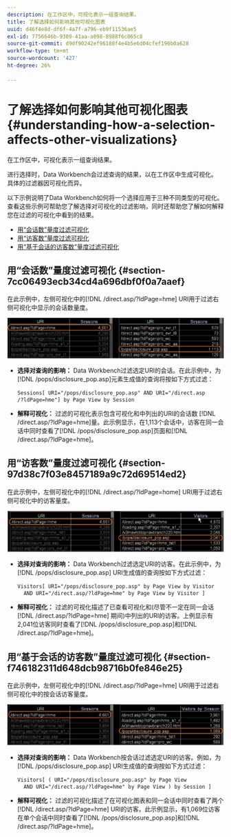 ```yaml
---
description: 在工作区中，可视化表示一组查询结果。
title: 了解选择如何影响其他可视化图表
uuid: d46f4e8d-df6f-4a7f-a796-eb9f11536ae5
exl-id: 7756646b-9309-41aa-a098-8988f6c065c8
source-git-commit: d9df90242ef96188f4e4b5e6d04cfef196b0a628
workflow-type: tm+mt
source-wordcount: '427'
ht-degree: 26%

---
```


# 了解选择如何影响其他可视化图表{#understanding-how-a-selection-affects-other-visualizations}

在工作区中，可视化表示一组查询结果。

进行选择时，Data Workbench会过滤查询的结果，以在工作区中生成可视化。 具体的过滤器因可视化而异。

以下示例说明了Data Workbench如何将一个选择应用于三种不同类型的可视化。 查看这些示例可帮助您了解选择对可视化的过滤影响，同时还帮助您了解如何解释您在过滤的可视化中看到的结果。

* [用“会话数”量度过滤可视化](../../../../home/c-get-started/c-vis/c-sel-vis/c-sel-aff-vis.md#section-7cc06493ecb34cd4a696dbf0f0a7aaef)
* [用“访客数”量度过滤可视化](../../../../home/c-get-started/c-vis/c-sel-vis/c-sel-aff-vis.md#section-97d38c7f03e8457189a9c72d69514ed2)
* [用“基于会话的访客数”量度过滤可视化](../../../../home/c-get-started/c-vis/c-sel-vis/c-sel-aff-vis.md#section-f746182311d648dcb98716b0fe846e25)

## 用“会话数”量度过滤可视化 {#section-7cc06493ecb34cd4a696dbf0f0a7aaef}

在此示例中，左侧可视化中的[!DNL /direct.asp/?ldPage=hme] URI用于过滤右侧可视化中显示的会话数量度。

![](assets/client-vis1.png)

* **选择对查询的影响：** Data Workbench过滤选定URI的会话。在此示例中，为[!DNL /pops/disclosure_pop.asp]元素生成值的查询将按如下方式过滤：

   ```
   Sessions[ URI="/pops/disclosure_pop.asp" AND URI="/direct.asp
   /?ldPage=hme"] by Page View by Session
   ```

* **解释可视化：** 过滤的可视化表示包含可视化和中列出的URI的会话数 [!DNL /direct.asp/?ldPage=hme]量。此示例显示，在1,113个会话中，访客在同一会话中同时查看了[!DNL /pops/disclosure_pop.asp]页面和[!DNL /direct.asp/?ldPage=hme]。

## 用“访客数”量度过滤可视化 {#section-97d38c7f03e8457189a9c72d69514ed2}

在此示例中，左侧可视化中的[!DNL /direct.asp/?ldPage=home] URI用于过滤右侧可视化中的访客量度。

![](assets/client-vis2.png)

* **选择对查询的影响：** Data Workbench过滤选定URI的访客。在此示例中，为[!DNL /pops/disclosure_pop.asp] URI生成值的查询按如下方式过滤：

   ```
   Visitors[ URI="/pops/disclosure_pop.asp" by Page View by Visitor 
     AND URI="/direct.asp/?ldPage=hme" by Page View by Visitor ]
   ```

* **解释可视化：** 过滤的可视化描述了已查看可视化和(尽管不一定在同一会话 [!DNL /direct.asp/?ldPage=hme] 期间)中列出的URI的访客。上例显示有2,041位访客同时查看了[!DNL /pops/disclosure_pop.asp]和[!DNL /direct.asp/?ldPage=hme]。

## 用“基于会话的访客数”量度过滤可视化 {#section-f746182311d648dcb98716b0fe846e25}

在此示例中，左侧可视化中的[!DNL /direct.asp/?ldPage=hme] URI用于过滤右侧可视化中的按会话访客量度。

![](assets/client-vis3.png)

* **选择对查询的影响：** Data Workbench按会话过滤选定URI的访客。例如，为[!DNL /pops/disclosure_pop.asp] URI生成值的查询按如下方式过滤：

   ```
   Visitors[ ( URI="/pops/disclosure_pop.asp" by Page View 
     AND URI="/direct.asp/?ldPage=hme" by Page View ) by Session ]
   ```

* **解释可视化：** 过滤的可视化描述了在可视化图表和同一会话中同时查看了两个 [!DNL /direct.asp/?ldPage=hme] URI的访客。此示例显示，有1,069位访客在单个会话中同时查看了[!DNL /pops/disclosure_pop.asp]和[!DNL /direct.asp/?ldPage=hme]。
